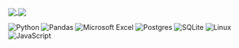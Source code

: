 <div>
    <div>
        <a href="https://github.com/abanshikov/python">
            <img align="center" src="https://github-readme-stats.vercel.app/api/pin/?username=abanshikov&repo=python&theme=github_dark" />
        </a>
        <a href="https://github.com/abanshikov/excel">
            <img align="center" src="https://github-readme-stats.vercel.app/api/pin/?username=abanshikov&repo=excel&theme=github_dark" />
        </a>
    </div>
    <div>
        <div>
        </div>
    </div>
</div>


![Python](https://img.shields.io/badge/python-3670A0?style=for-the-badge&logo=python&logoColor=ffdd54)
![Pandas](https://img.shields.io/badge/pandas-%23150458.svg?style=for-the-badge&logo=pandas&logoColor=white)
![Microsoft Excel](https://img.shields.io/badge/Microsoft_Excel-217346?style=for-the-badge&logo=microsoft-excel&logoColor=white)
![Postgres](https://img.shields.io/badge/postgres-%23316192.svg?style=for-the-badge&logo=postgresql&logoColor=white)
![SQLite](https://img.shields.io/badge/sqlite-%2307405e.svg?style=for-the-badge&logo=sqlite&logoColor=white)
![Linux](https://img.shields.io/badge/Linux-FCC624?style=for-the-badge&logo=linux&logoColor=black)
![JavaScript](https://img.shields.io/badge/javascript-%23323330.svg?style=for-the-badge&logo=javascript&logoColor=%23F7DF1E)
